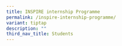 ```yaml
---
title: INSPIRE internship Programme
permalink: /inspire-internship-programme/
variant: tiptap
description: ""
third_nav_title: Students
---
```

<p></p>